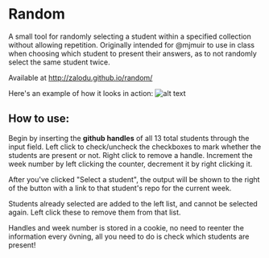 # Random
A small tool for randomly selecting a student within a specified collection without allowing repetition.
Originally intended for @mjmuir to use in class when choosing which student to present their answers, as to not randomly select the same student twice.

Available at http://zalodu.github.io/random/

Here's an example of how it looks in action:
![alt text](http://puu.sh/mOuKw/9373683760.png "Example")

## How to use:
Begin by inserting the **github handles** of all 13 total students through the input field. Left click to check/uncheck the checkboxes to mark whether the students are present or not. Right click to remove a handle. Increment the week number by left clicking the counter, decrement it by right clicking it.

After you've clicked "Select a student", the output will be shown to the right of the button with a link to that student's repo for the current week.

Students already selected are added to the left list, and cannot be selected again. Left click these to remove them from that list.

Handles and week number is stored in a cookie, no need to reenter the information every övning, all you need to do is check which students are present!
